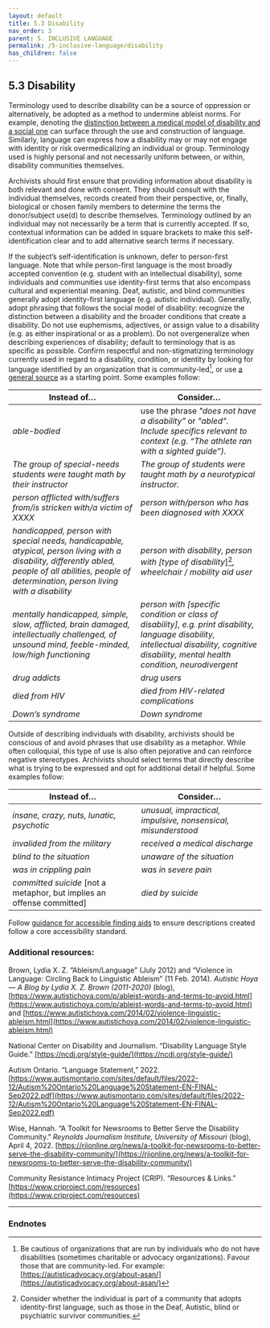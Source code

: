 ```yaml
---
layout: default
title: 5.3 Disability
nav_order: 3
parent: 5. INCLUSIVE LANGUAGE
permalink: /5-inclusive-language/disability
has_children: false
---
```


## 5.3 Disability

Terminology used to describe disability can be a source of oppression or alternatively, be adopted as a method to undermine ableist norms. For example, denoting the [distinction between a medical model of disability and a social one](https://pwd.org.au/resources/models-of-disability/) can surface through the use and construction of language. Similarly, language can express how a disability may or may not engage with identity or risk overmedicalizing an individual or group. Terminology used is highly personal and not necessarily uniform between, or within, disability communities themselves.

Archivists should first ensure that providing information about disability is both relevant and done with consent. They should consult with the individual themselves, records created from their perspective, or, finally, biological or chosen family members to determine the terms the donor/subject use(d) to describe themselves. Terminology outlined by an individual may not necessarily be a term that is currently accepted. If so, contextual information can be added in square brackets to make this self-identification clear and to add alternative search terms if necessary.

If the subject’s self-identification is unknown, defer to person-first language. Note that while person-first language is the most broadly accepted convention (e.g. student with an intellectual disability), some individuals and communities use identity-first terms that also encompass cultural and experiential meaning. Deaf, autistic, and blind communities generally adopt identity-first language (e.g. autistic individual). Generally, adopt phrasing that follows the social model of disability: recognize the distinction between a disability and the broader conditions that create a disability. Do not use euphemisms, adjectives, or assign value to a disability (e.g. as either inspirational or as a problem). Do not overgeneralize when describing experiences of disability; default to terminology that is as specific as possible. Confirm respectful and non-stigmatizing terminology currently used in regard to a disability, condition, or identity by looking for language identified by an organization that is community-led[^26], or use [a general source](https://www.ungeneva.org/sites/default/files/2021-01/Disability-Inclusive-Language-Guidelines.pdf) as a starting point. Some examples follow:

| **Instead of…**                                                                                                                                                                                         | **Consider…**                                                                                                                                                                                     |
| ------------------------------------------------------------------------------------------------------------------------------------------------------------------------------------------------------- | ------------------------------------------------------------------------------------------------------------------------------------------------------------------------------------------------- |
| *able-bodied*                                                                                                                                                                                           | use the phrase *"does not have a disability"* or *"abled". Include specifics relevant to context (e.g. “The athlete ran with a sighted guide”).*                                                  |
| *The group of special-needs students were taught math by their instructor*                                                                                                                              | *The group of students were taught math by a neurotypical instructor.*                                                                                                                            |
| *person afflicted with/suffers from/is stricken with/a victim of XXXX*                                                                                                                                  | *person with/person who has been diagnosed with XXXX*                                                                                                                                             |
| *handicapped, person with special needs, handicapable, atypical, person living with a disability, differently abled, people of all abilities, people of determination, person living with a disability* | *person with disability, person with \[type of disability*\][^27]*, wheelchair / mobility aid user*                                                                                              |
| *mentally handicapped, simple, slow, afflicted, brain damaged, intellectually challenged, of unsound mind, feeble-minded, low/high functioning*                                                         | *person with \[specific condition or class of disability\], e.g. print disability, language disability, intellectual disability, cognitive disability, mental health condition,* *neurodivergent* |
| *drug addicts*                                                                                                                                                                                          | *drug users*                                                                                                                                                                                      |
| *died from HIV*                                                                                                                                                                                         | *died from HIV-related complications*                                                                                                                                                             |
| *Down’s syndrome*                                                                                                                                                                                       | *Down syndrome*                                                                                                                                                                                   |

Outside of describing individuals with disability, archivists should be conscious of and avoid phrases that use disability as a metaphor. While often colloquial, this type of use is also often pejorative and can reinforce negative stereotypes. Archivists should select terms that directly describe what is trying to be expressed and opt for additional detail if helpful. Some examples follow:

| **Instead of…**                                                          | **Consider…**                                                 |
| ------------------------------------------------------------------------ | ------------------------------------------------------------- |
| *insane, crazy, nuts, lunatic, psychotic*                                | *unusual, impractical, impulsive, nonsensical, misunderstood* |
| *invalided from the military*                                            | *received a medical discharge*                                |
| *blind to the situation*                                                 | *unaware of the situation*                                    |
| *was in crippling pain*                                                  | *was in severe pain*                                          |
| *committed suicide* \[not a metaphor, but implies an offense committed\] | *died by suicide*                                             |

Follow [guidance for accessible finding aids](https://utlib.github.io/discover-archives/documentation/discover-archives-accessibility) to ensure descriptions created follow a core accessibility standard.

### Additional resources:

Brown, Lydia X. Z. “Ableism/Language” (July 2012) and “Violence in Language: Circling Back to Linguistic Ableism” (11 Feb. 2014). *Autistic Hoya — A Blog by Lydia X. Z. Brown (2011-2020)* (blog), [https://www.autistichoya.com/p/ableist-words-and-terms-to-avoid.html](https://www.autistichoya.com/p/ableist-words-and-terms-to-avoid.html) and [https://www.autistichoya.com/2014/02/violence-linguistic-ableism.html](https://www.autistichoya.com/2014/02/violence-linguistic-ableism.html) 

National Center on Disability and Journalism. “Disability Language Style Guide.” [https://ncdj.org/style-guide/](https://ncdj.org/style-guide/)

Autism Ontario. “Language Statement,” 2022. [https://www.autismontario.com/sites/default/files/2022-12/Autism%20Ontario%20Language%20Statement-EN-FINAL-Sep2022.pdf](https://www.autismontario.com/sites/default/files/2022-12/Autism%20Ontario%20Language%20Statement-EN-FINAL-Sep2022.pdf)

Wise, Hannah. “A Toolkit for Newsrooms to Better Serve the Disability Community.” *Reynolds Journalism Institute, University of Missouri* (blog), April 4, 2022. [https://rjionline.org/news/a-toolkit-for-newsrooms-to-better-serve-the-disability-community/](https://rjionline.org/news/a-toolkit-for-newsrooms-to-better-serve-the-disability-community/)

Community Resistance Intimacy Project (CRIP). “Resources & Links.” [https://www.criproject.com/resources](https://www.criproject.com/resources)

---

### Endnotes

[^26]: Be cautious of organizations that are run by individuals who do not have disabilities (sometimes charitable or advocacy organizations). Favour those that are community-led. For example: [https://autisticadvocacy.org/about-asan/](https://autisticadvocacy.org/about-asan/)

[^27]: Consider whether the individual is part of a community that adopts identity-first language, such as those in the Deaf, Autistic, blind or psychiatric survivor communities.